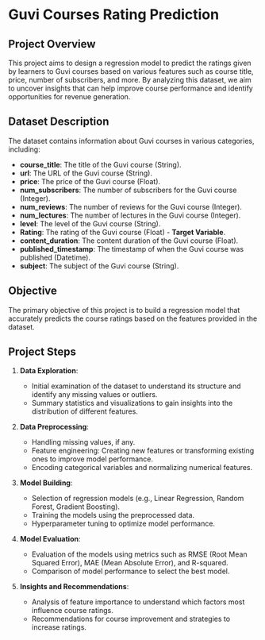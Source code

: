 # Guvi Courses Rating Prediction

## Project Overview

This project aims to design a regression model to predict the ratings given by learners to Guvi courses based on various features such as course title, price, number of subscribers, and more. By analyzing this dataset, we aim to uncover insights that can help improve course performance and identify opportunities for revenue generation.

## Dataset Description

The dataset contains information about Guvi courses in various categories, including:

- **course_title**: The title of the Guvi course (String).
- **url**: The URL of the Guvi course (String).
- **price**: The price of the Guvi course (Float).
- **num_subscribers**: The number of subscribers for the Guvi course (Integer).
- **num_reviews**: The number of reviews for the Guvi course (Integer).
- **num_lectures**: The number of lectures in the Guvi course (Integer).
- **level**: The level of the Guvi course (String).
- **Rating**: The rating of the Guvi course (Float) - **Target Variable**.
- **content_duration**: The content duration of the Guvi course (Float).
- **published_timestamp**: The timestamp of when the Guvi course was published (Datetime).
- **subject**: The subject of the Guvi course (String).

## Objective

The primary objective of this project is to build a regression model that accurately predicts the course ratings based on the features provided in the dataset.

## Project Steps

1. **Data Exploration**: 
   - Initial examination of the dataset to understand its structure and identify any missing values or outliers.
   - Summary statistics and visualizations to gain insights into the distribution of different features.

2. **Data Preprocessing**:
   - Handling missing values, if any.
   - Feature engineering: Creating new features or transforming existing ones to improve model performance.
   - Encoding categorical variables and normalizing numerical features.

3. **Model Building**:
   - Selection of regression models (e.g., Linear Regression, Random Forest, Gradient Boosting).
   - Training the models using the preprocessed data.
   - Hyperparameter tuning to optimize model performance.

4. **Model Evaluation**:
   - Evaluation of the models using metrics such as RMSE (Root Mean Squared Error), MAE (Mean Absolute Error), and R-squared.
   - Comparison of model performance to select the best model.

5. **Insights and Recommendations**:
   - Analysis of feature importance to understand which factors most influence course ratings.
   - Recommendations for course improvement and strategies to increase ratings.
